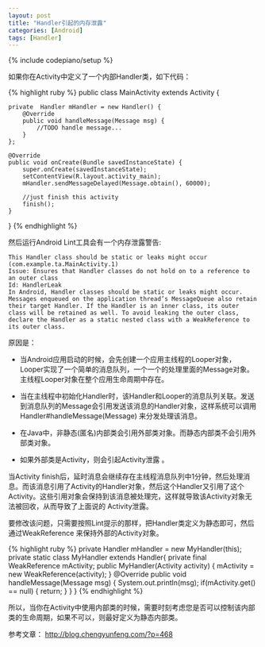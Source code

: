 ```yaml
---
layout: post
title: "Handler引起的内存泄露"
categories: [Android]
tags: [Handler]
---
```

{% include codepiano/setup %}

如果你在Activity中定义了一个内部Handler类，如下代码：

{% highlight ruby %}
public class MainActivity extends Activity {
 
    private  Handler mHandler = new Handler() {
        @Override
        public void handleMessage(Message msg) {
            //TODO handle message...
        }
    };
 
    @Override
    public void onCreate(Bundle savedInstanceState) {
        super.onCreate(savedInstanceState);
        setContentView(R.layout.activity_main);
        mHandler.sendMessageDelayed(Message.obtain(), 60000);
 
        //just finish this activity
        finish();
    }
}
{% endhighlight %}

然后运行Android Lint工具会有一个内存泄露警告:

    This Handler class should be static or leaks might occur (com.example.ta.MainActivity.1)
    Issue: Ensures that Handler classes do not hold on to a reference to an outer class
    Id: HandlerLeak
    In Android, Handler classes should be static or leaks might occur. Messages enqueued on the application thread’s MessageQueue also retain their target Handler. If the Handler is an inner class, its outer class will be retained as well. To avoid leaking the outer class, declare the Handler as a static nested class with a WeakReference to its outer class.

原因是：

* 当Android应用启动的时候，会先创建一个应用主线程的Looper对象，Looper实现了一个简单的消息队列，一个一个的处理里面的Message对象。主线程Looper对象在整个应用生命周期中存在。

* 当在主线程中初始化Handler时，该Handler和Looper的消息队列关联。发送到消息队列的Message会引用发送该消息的Handler对象，这样系统可以调用 Handler#handleMessage(Message) 来分发处理该消息。

* 在Java中，非静态(匿名)内部类会引用外部类对象。而静态内部类不会引用外部类对象。

* 如果外部类是Activity，则会引起Activity泄露 。

当Activity finish后，延时消息会继续存在主线程消息队列中1分钟，然后处理消息。而该消息引用了Activity的Handler对象，然后这个Handler又引用了这个Activity。这些引用对象会保持到该消息被处理完，这样就导致该Activity对象无法被回收，从而导致了上面说的 Activity泄露。

要修改该问题，只需要按照Lint提示的那样，把Handler类定义为静态即可，然后通过WeakReference 来保持外部的Activity对象。

{% highlight ruby %}
private Handler mHandler = new MyHandler(this);
private static class MyHandler extends Handler{
    private final WeakReference<Activity> mActivity;
    public MyHandler(Activity activity) {
        mActivity = new WeakReference<Activity>(activity);
    }
    @Override
    public void handleMessage(Message msg) {
        System.out.println(msg);
        if(mActivity.get() == null) {
            return;
        }
    }
}
{% endhighlight %}

所以，当你在Activity中使用内部类的时候，需要时刻考虑您是否可以控制该内部类的生命周期，如果不可以，则最好定义为静态内部类。

参考文章： http://blog.chengyunfeng.com/?p=468
